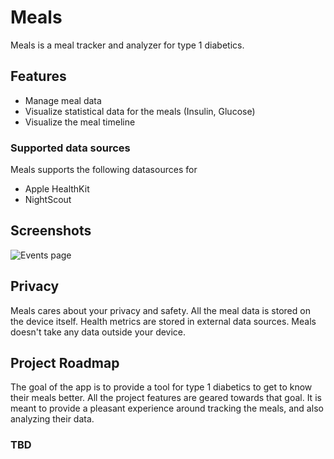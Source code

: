 # Meals
Meals is a meal tracker and analyzer for type 1 diabetics.

## Features
- Manage meal data
- Visualize statistical data for the meals (Insulin, Glucose)
- Visualize the meal timeline

### Supported data sources
Meals supports the following datasources for 

- Apple HealthKit
- NightScout

## Screenshots

![Events page](https://raw.github.com/airmed-dev/meals/docs/readme/Screenshots/Events%20page.png)


## Privacy
Meals cares about your privacy and safety. All the meal data is stored on the device itself. 
Health metrics are stored in external data sources. 
Meals doesn't take any data outside your device.


## Project Roadmap
The goal of the app is to provide a tool for type 1 diabetics to get to know their meals better.
All the project features are geared towards that goal. It is meant to provide a pleasant experience
around tracking the meals, and also analyzing their data.

### TBD
